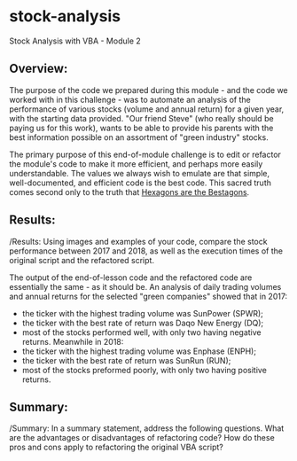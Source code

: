 # stock-analysis
 Stock Analysis with VBA - Module 2

## Overview:

The purpose of the code we prepared during this module - and the code we worked with in this challenge - was to automate an analysis of the performance of various stocks (volume and annual return) for a given year, with the starting data provided. "Our friend Steve" (who really should be paying us for this work), wants to be able to provide his parents with the best information possible on an assortment of "green industry" stocks.

The primary purpose of this end-of-module challenge is to edit or refactor the module's code to make it more efficient, and perhaps more easily understandable. The values we always wish to emulate are that simple, well-documented, and efficient code is the best code. This sacred truth comes second only to the truth that [Hexagons are the Bestagons](https://youtu.be/thOifuHs6eY).

## Results:
/Results: Using images and examples of your code, compare the stock performance between 2017 and 2018, as well as the execution times of the original script and the refactored script.

The output of the end-of-lesson code and the refactored code are essentially the same - as it should be. An analysis of daily trading volumes and annual returns for the selected "green companies" showed that in 2017:
- the ticker with the highest trading volume was SunPower (SPWR);
- the ticker with the best rate of return was Daqo New Energy (DQ);
- most of the stocks performed well, with only two having negative returns.
Meanwhile in 2018:
- the ticker with the highest trading volume was Enphase (ENPH);
- the ticker with the best rate of return was SunRun (RUN);
- most of the stocks preformed poorly, with only two having positive returns.




## Summary:
/Summary: In a summary statement, address the following questions.
What are the advantages or disadvantages of refactoring code?
How do these pros and cons apply to refactoring the original VBA script?
